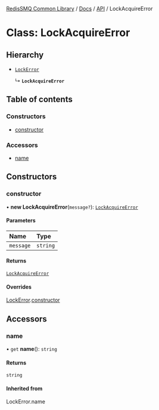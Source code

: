 [RedisSMQ Common Library](../../../README.md) / [Docs](README.md) / [API](docs/api/README.md) / LockAcquireError

# Class: LockAcquireError

## Hierarchy

- [`LockError`](docs/api/classes/LockError.md)

  ↳ **`LockAcquireError`**

## Table of contents

### Constructors

- [constructor](docs/api/classes/LockAcquireError.md#constructor)

### Accessors

- [name](docs/api/classes/LockAcquireError.md#name)

## Constructors

### constructor

• **new LockAcquireError**(`message?`): [`LockAcquireError`](docs/api/classes/LockAcquireError.md)

#### Parameters

| Name | Type |
| :------ | :------ |
| `message` | `string` |

#### Returns

[`LockAcquireError`](docs/api/classes/LockAcquireError.md)

#### Overrides

[LockError](docs/api/classes/LockError.md).[constructor](docs/api/classes/LockError.md#constructor)

## Accessors

### name

• `get` **name**(): `string`

#### Returns

`string`

#### Inherited from

LockError.name
